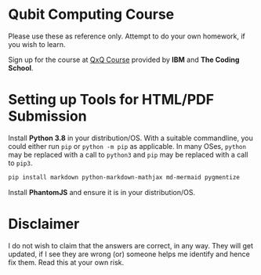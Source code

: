 # Qubit Computing Course

Please use these as reference only. Attempt to do your
own homework, if you wish to learn.

Sign up for the course at [QxQ Course](https://www.ibm.com/blogs/research/2020/10/quantum-coding-school/)
provided by **IBM** and **The Coding School**.

# Setting up Tools for HTML/PDF Submission

Install **Python 3.8** in your distribution/OS. With
a suitable commandline, you could either run `pip` or
`python -m pip` as applicable. In many OSes, `python`
may be replaced with a call to `python3` and `pip` may
be replaced with a call to `pip3`.

```bash
pip install markdown python-markdown-mathjax md-mermaid pygmentize
```

Install **PhantomJS** and ensure it is in your distribution/OS.

# Disclaimer

I do not wish to claim that the answers are correct, in any way. They will
get updated, if I see they are wrong (or) someone helps me identify and hence fix
them. Read this at your own risk.
